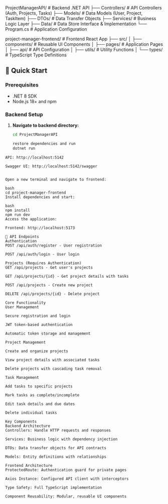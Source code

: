 ProjectManagerAPI/ # Backend .NET API
├── Controllers/ # API Controllers (Auth, Projects, Tasks)
├── Models/ # Data Models (User, Project, TaskItem)
├── DTOs/ # Data Transfer Objects
├── Services/ # Business Logic Layer
├── Data/ # Data Store Interface & Implementation
└── Program.cs # Application Configuration

project-manager-frontend/ # Frontend React App
├── src/
│ ├── components/ # Reusable UI Components
│ ├── pages/ # Application Pages
│ ├── api/ # API Configuration
│ ├── utils/ # Utility Functions
│ └── types/ # TypeScript Type Definitions


## 🚀 Quick Start

### Prerequisites
- .NET 8 SDK
- Node.js 18+ and npm

### Backend Setup

1. **Navigate to backend directory:**
   ```bash
   cd ProjectManagerAPI

   restore dependencies and run
   dotnet run
```
API: http://localhost:5142

Swagger UI: http://localhost:5142/swagger


Open a new terminal and navigate to frontend:

bash
cd project-manager-frontend
Install dependencies and start:

bash
npm install
npm run dev
Access the application:

Frontend: http://localhost:5173

📖 API Endpoints
Authentication
POST /api/auth/register - User registration

POST /api/auth/login - User login

Projects (Requires Authentication)
GET /api/projects - Get user's projects

GET /api/projects/{id} - Get project details with tasks

POST /api/projects - Create new project

DELETE /api/projects/{id} - Delete project

Core Functionality
User Management

Secure registration and login

JWT token-based authentication

Automatic token storage and management

Project Management

Create and organize projects

View project details with associated tasks

Delete projects with cascading task removal

Task Management

Add tasks to specific projects

Mark tasks as complete/incomplete

Edit task details and due dates

Delete individual tasks

Key Components
Backend Architecture
Controllers: Handle HTTP requests and responses

Services: Business logic with dependency injection

DTOs: Data transfer objects for API contracts

Models: Entity definitions with relationships

Frontend Architecture
ProtectedRoute: Authentication guard for private pages

Axios Instance: Configured API client with interceptors

Type Safety: Full TypeScript implementation

Component Reusability: Modular, reusable UI components

